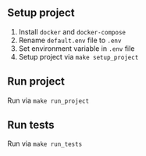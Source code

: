 ## Setup project

1. Install `docker` and `docker-compose`
1. Rename `default.env` file to `.env`
1. Set environment variable in `.env` file
1. Setup project via `make setup_project`

## Run project

Run via `make run_project`

## Run tests

Run via `make run_tests`
